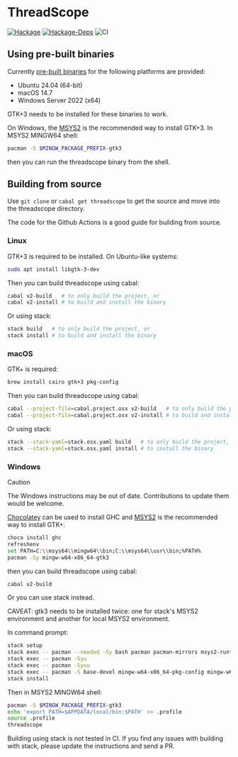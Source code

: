 # ThreadScope

[![Hackage](https://img.shields.io/hackage/v/threadscope.svg)](https://hackage.haskell.org/package/threadscope)
[![Hackage-Deps](https://img.shields.io/hackage-deps/v/threadscope.svg)](http://packdeps.haskellers.com/feed?needle=threadscope)
![CI](https://github.com/haskell/ThreadScope/workflows/CI/badge.svg?branch=master)

## Using pre-built binaries

Currently [pre-built binaries](https://github.com/haskell/ThreadScope/releases) for the following platforms are provided:

* Ubuntu 24.04 (64-bit)
* macOS 14.7
* Windows Server 2022 (x64)

GTK+3 needs to be installed for these binaries to work.

On Windows, the [MSYS2](http://www.msys2.org) is the recommended way to install GTK+3. In MSYS2 MINGW64 shell:

```sh
pacman -S $MINGW_PACKAGE_PREFIX-gtk3
```

then you can run the threadscope binary from the shell.

## Building from source

Use `git clone` or `cabal get threadscope` to get the source and move into the threadscope directory.

The code for the Github Actions is a good guide for building from source.

### Linux

GTK+3 is required to be installed. On Ubuntu-like systems:

```sh
sudo apt install libgtk-3-dev
```

Then you can build threadscope using cabal:

```sh
cabal v2-build   # to only build the project, or
cabal v2-install # to build and install the binary
```

Or using stack:

```sh
stack build   # to only build the project, or
stack install # to build and install the binary
```

### macOS

GTK+ is required:

```sh
brew install cairo gtk+3 pkg-config
```

Then you can build threadscope using cabal:

```sh
cabal --project-file=cabal.project.osx v2-build   # to only build the project, or
cabal --project-file=cabal.project.osx v2-install # to build and install the binary
```

Or using stack:

```sh
stack --stack-yaml=stack.osx.yaml build   # to only build the project, or
stack --stack-yaml=stack.osx.yaml install # to install the binary
```

### Windows

> [!CAUTION]
> The Windows instructions may be out of date. Contributions to update them would be welcome.

[Chocolatey](https://chocolatey.org/) can be used to install GHC and [MSYS2](https://www.msys2.org/) is the recommended way to install GTK+.

```sh
choco install ghc
refreshenv
set PATH=C:\\msys64\\mingw64\\bin;C:\\msys64\\usr\\bin;%PATH%
pacman -Sy mingw-w64-x86_64-gtk3
```

then you can build threadscope using cabal:

```sh
cabal v2-build
```

Or you can use stack instead.

CAVEAT: gtk3 needs to be installed twice: one for stack's MSYS2 environment and another for local MSYS2 environment.

In command prompt:

```sh
stack setup
stack exec -- pacman --needed -Sy bash pacman pacman-mirrors msys2-runtime msys2-runtime-devel
stack exec -- pacman -Syu
stack exec -- pacman -Syuu
stack exec -- pacman -S base-devel mingw-w64-x86_64-pkg-config mingw-w64-x86_64-toolchain mingw-w64-x86_64-gtk3
stack install
```

Then in MSYS2 MINGW64 shell:

```sh
pacman -S $MINGW_PACKAGE_PREFIX-gtk3
echo 'export PATH=$APPDATA/local/bin:$PATH' >> .profile
source .profile
threadscope
```

Building using stack is not tested in CI. If you find any issues with building with stack, please update the instructions and send a PR.
